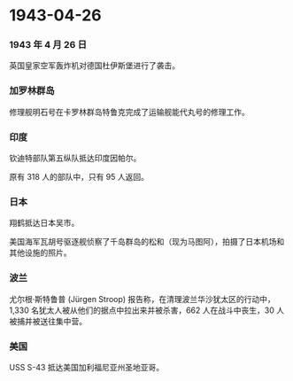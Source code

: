 # 1943-04-26

### 1943 年 4 月 26 日

英国皇家空军轰炸机对德国杜伊斯堡进行了袭击。

### 加罗林群岛

修理舰明石号在卡罗林群岛特鲁克完成了运输舰能代丸号的修理工作。

### 印度

钦迪特部队第五纵队抵达印度因帕尔。

原有 318 人的部队中，只有 95 人返回。

### 日本

翔鹤抵达日本吴市。

美国海军瓦胡号驱逐舰侦察了千岛群岛的松和（现为马图阿），拍摄了日本机场和其他设施的照片。

### 波兰

尤尔根·斯特鲁普 (Jürgen Stroop)
报告称，在清理波兰华沙犹太区的行动中，1,330
名犹太人被从他们的据点中拉出来并被杀害，662 人在战斗中丧生，30
人被捕并被送往集中营。

### 美国

USS S-43 抵达美国加利福尼亚州圣地亚哥。